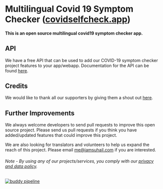 # Multilingual Covid 19 Symptom Checker ([covidselfcheck.app](https://covidselfcheck.app/))

#### This is an open source multilingual covid19 symptom checker app.

## API
We have a free API that can be used to add our COVID-19 symptom checker project features to your app/webapp.
Documentation for the API can be found [here](https://suhail.be/api-covidselfcheck).

## Credits
We would like to thank all our supporters by giving them a shout out [here](https://covidselfcheck.app/credits.html).

## Further Improvements
We always welcome developers to send pull requests to improve this open source project. Please send us pull requests if you think you have added/updated features that could improve this project.

We are also looking for translators and volunteers to help us expand the reach of this project. Please email me@iamsuhail.com if you are interested.


###### Note - By using any of our projects/services, you comply with our [privacy and data policy](https://covidselfcheck.app/terms.html).

[![buddy pipeline](https://app.buddy.works/chinyasuhail/covid19-self-check/pipelines/pipeline/248747/badge.svg?token=c9cf7225978b70c3a304681dc2be2857e17f3e3c4a7e8c94284c1f325e2066d0 "buddy pipeline")](https://app.buddy.works/chinyasuhail/covid19-self-check/pipelines/pipeline/248747)
